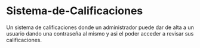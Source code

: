 Sistema-de-Calificaciones
=========================

Un sistema de calificaciones donde un administrador puede dar de alta a un usuario dando una contraseña al mismo y asi el poder acceder a revisar sus calificaciones.
